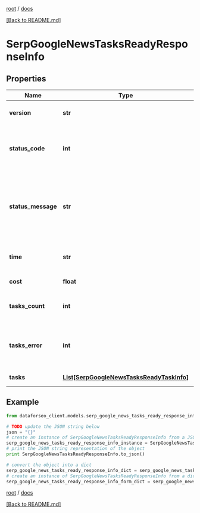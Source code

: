 [root](./../ "root") / [docs](./ "docs")

[[Back to README.md]](./../README.md "[Back to README.md]")

# SerpGoogleNewsTasksReadyResponseInfo

## Properties

Name | Type | Description | Notes
------------ | ------------- | ------------- | -------------
**version** | **str** | the current version of the API | [optional]
**status_code** | **int** | general status code you can find the full list of the response codes here | [optional]
**status_message** | **str** | general informational message you can find the full list of general informational messages here | [optional]
**time** | **str** | total execution time, seconds | [optional]
**cost** | **float** | total tasks cost, USD | [optional]
**tasks_count** | **int** | the number of tasks in the tasks array | [optional]
**tasks_error** | **int** | the number of tasks in the tasks array returned with an error | [optional]
**tasks** | [**List[SerpGoogleNewsTasksReadyTaskInfo]**](SerpGoogleNewsTasksReadyTaskInfo.md) | array of tasks | [optional]

## Example

```python
from dataforseo_client.models.serp_google_news_tasks_ready_response_info import SerpGoogleNewsTasksReadyResponseInfo

# TODO update the JSON string below
json = "{}"
# create an instance of SerpGoogleNewsTasksReadyResponseInfo from a JSON string
serp_google_news_tasks_ready_response_info_instance = SerpGoogleNewsTasksReadyResponseInfo.from_json(json)
# print the JSON string representation of the object
print SerpGoogleNewsTasksReadyResponseInfo.to_json()

# convert the object into a dict
serp_google_news_tasks_ready_response_info_dict = serp_google_news_tasks_ready_response_info_instance.to_dict()
# create an instance of SerpGoogleNewsTasksReadyResponseInfo from a dict
serp_google_news_tasks_ready_response_info_form_dict = serp_google_news_tasks_ready_response_info.from_dict(serp_google_news_tasks_ready_response_info_dict)
```

  

[root](./../ "root") / [docs](./ "docs")

[[Back to README.md]](./../README.md "[Back to README.md]")